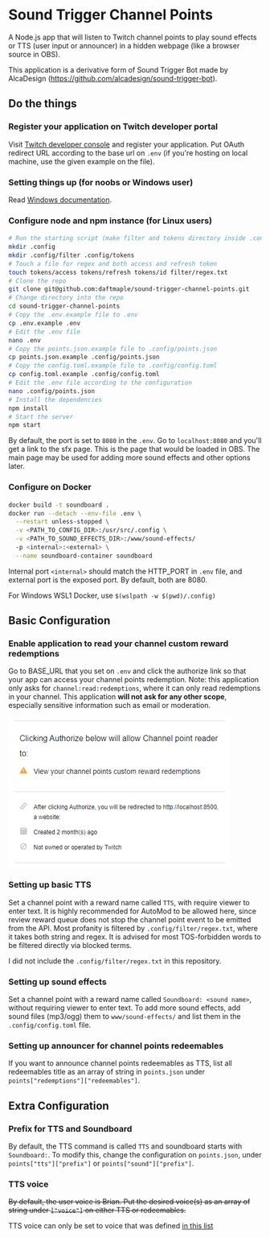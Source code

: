 # Sound Trigger Channel Points

A Node.js app that will listen to Twitch channel points to play sound effects
or TTS (user input or announcer) in a hidden webpage (like a browser source in OBS).

This application is a derivative form of Sound Trigger Bot made by AlcaDesign (https://github.com/alcadesign/sound-trigger-bot).

## Do the things

### Register your application on Twitch developer portal

Visit [Twitch developer console](https://dev.twitch.tv/console/apps) and register your application. Put OAuth redirect URL according to the base url on `.env` (if you're hosting on local machine, use the given example on the file).

### Setting things up (for noobs or Windows user)

Read [Windows documentation](WINDOWS.md).

### Configure node and npm instance (for Linux users)

```bash
# Run the starting script (make filter and tokens directory inside .config)
mkdir .config
mkdir .config/filter .config/tokens
# Touch a file for regex and both access and refresh token
touch tokens/access tokens/refresh tokens/id filter/regex.txt
# Clone the repo
git clone git@github.com:daftmaple/sound-trigger-channel-points.git
# Change directory into the repo
cd sound-trigger-channel-points
# Copy the .env.example file to .env
cp .env.example .env
# Edit the .env file
nano .env
# Copy the points.json.example file to .config/points.json
cp points.json.example .config/points.json
# Copy the config.toml.example file to .config/config.toml
cp config.toml.example .config/config.toml
# Edit the .env file according to the configuration
nano .config/points.json
# Install the dependencies
npm install
# Start the server
npm start
```

By default, the port is set to `8080` in the `.env`. Go to `localhost:8080` and
you'll get a link to the sfx page. This is the page that would be loaded in OBS.
The main page may be used for adding more sound effects and other options later.

### Configure on Docker

```sh
docker build -t soundboard .
docker run --detach --env-file .env \
  --restart unless-stopped \
  -v <PATH_TO_CONFIG_DIR>:/usr/src/.config \
  -v <PATH_TO_SOUND_EFFECTS_DIR>:/www/sound-effects/
  -p <internal>:<external> \
  --name soundboard-container soundboard
```

Internal port `<internal>` should match the HTTP_PORT in `.env` file, and external port is the exposed port. By default, both are 8080.

For Windows WSL1 Docker, use `$(wslpath -w $(pwd)/.config)`

## Basic Configuration

### Enable application to read your channel custom reward redemptions

Go to BASE_URL that you set on `.env` and click the authorize link so that your app can access your channel points redemption.
Note: this application only asks for `channel:read:redemptions`, where it can only read redemptions in your channel. This application **will not ask for any other scope**, especially sensitive information such as email or moderation.

![Authorize](www/authorize.png)

### Setting up basic TTS

Set a channel point with a reward name called `TTS`, with require viewer to enter text. It is highly recommended for AutoMod to be allowed here, since review reward queue does not stop the channel point event to be emitted from the API. Most profanity is filtered by `.config/filter/regex.txt`, where it takes both string and regex. It is advised for most TOS-forbidden words to be filtered directly via blocked terms.

I did not include the `.config/filter/regex.txt` in this repository.

### Setting up sound effects

Set a channel point with a reward name called `Soundboard: <sound name>`, without requiring viewer to enter text. To add more sound effects, add sound files (mp3/ogg) them to `www/sound-effects/` and list them in the `.config/config.toml` file.

### Setting up announcer for channel points redeemables

If you want to announce channel points redeemables as TTS, list all redeemables title as an array of string in `points.json` under `points["redemptions"]["redeemables"]`.

## Extra Configuration

### Prefix for TTS and Soundboard

By default, the TTS command is called `TTS` and soundboard starts with `Soundboard:`. To modify this, change the configuration on `points.json`, under `points["tts"]["prefix"]` or `points["sound"]["prefix"]`.

### TTS voice

~~By default, the user voice is Brian. Put the desired voice(s) as an array of string under `["voice"]` on either TTS or redeemables.~~

TTS voice can only be set to voice that was defined [in this list](https://github.com/abbr/text2wav.node.js/tree/master/espeak-ng-data/voices/!v)
